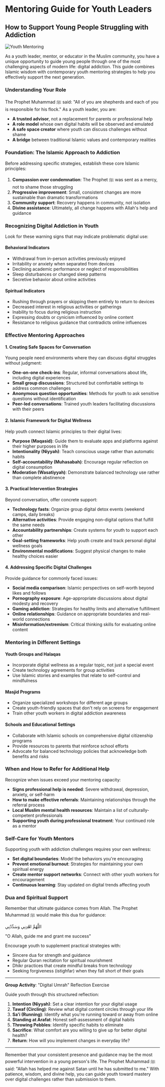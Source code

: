 # Mentoring Guide for Youth Leaders

## How to Support Young People Struggling with Addiction

![Youth Mentoring](/public/images/resources/youth-mentoring.png)

As a youth leader, mentor, or educator in the Muslim community, you have a unique opportunity to guide young people through one of the most challenging aspects of modern life: digital addiction. This guide combines Islamic wisdom with contemporary youth mentoring strategies to help you effectively support the next generation.

### Understanding Your Role

The Prophet Muhammad ﷺ said: "All of you are shepherds and each of you is responsible for his flock." As a youth leader, you are:

- **A trusted advisor**, not a replacement for parents or professional help
- **A role model** whose own digital habits will be observed and emulated
- **A safe space creator** where youth can discuss challenges without shame
- **A bridge** between traditional Islamic values and contemporary realities

### Foundation: The Islamic Approach to Addiction

Before addressing specific strategies, establish these core Islamic principles:

1. **Compassion over condemnation**: The Prophet ﷺ was sent as a mercy, not to shame those struggling
2. **Progressive improvement**: Small, consistent changes are more sustainable than dramatic transformations
3. **Community support**: Recovery happens in community, not isolation
4. **Divine assistance**: Ultimately, all change happens with Allah's help and guidance

### Recognizing Digital Addiction in Youth

Look for these warning signs that may indicate problematic digital use:

#### Behavioral Indicators
- Withdrawal from in-person activities previously enjoyed
- Irritability or anxiety when separated from devices
- Declining academic performance or neglect of responsibilities
- Sleep disturbances or changed sleep patterns
- Secretive behavior about online activities

#### Spiritual Indicators
- Rushing through prayers or skipping them entirely to return to devices
- Decreased interest in religious activities or gatherings
- Inability to focus during religious instruction
- Expressing doubts or cynicism influenced by online content
- Resistance to religious guidance that contradicts online influences

### Effective Mentoring Approaches

#### 1. Creating Safe Spaces for Conversation

Young people need environments where they can discuss digital struggles without judgment:

- **One-on-one check-ins**: Regular, informal conversations about life, including digital experiences
- **Small group discussions**: Structured but comfortable settings to address common challenges
- **Anonymous question opportunities**: Methods for youth to ask sensitive questions without identification
- **Peer-led conversations**: Trained youth leaders facilitating discussions with their peers

#### 2. Islamic Framework for Digital Wellness

Help youth connect Islamic principles to their digital lives:

- **Purpose (Maqasid)**: Guide them to evaluate apps and platforms against their higher purposes in life
- **Intentionality (Niyyah)**: Teach conscious usage rather than automatic habits
- **Self-accountability (Muhasabah)**: Encourage regular reflection on digital consumption
- **Moderation (Wasatiyyah)**: Demonstrate balanced technology use rather than complete abstinence

#### 3. Practical Intervention Strategies

Beyond conversation, offer concrete support:

- **Technology fasts**: Organize group digital detox events (weekend camps, daily breaks)
- **Alternative activities**: Provide engaging non-digital options that fulfill the same needs
- **Accountability partnerships**: Create systems for youth to support each other
- **Goal-setting frameworks**: Help youth create and track personal digital wellness goals
- **Environmental modifications**: Suggest physical changes to make healthy choices easier

#### 4. Addressing Specific Digital Challenges

Provide guidance for commonly faced issues:

- **Social media comparison**: Islamic perspectives on self-worth beyond likes and follows
- **Pornography exposure**: Age-appropriate discussions about digital modesty and recovery
- **Gaming addiction**: Strategies for healthy limits and alternative fulfillment
- **Online relationships**: Guidance on appropriate boundaries and real-world connections
- **Misinformation/extremism**: Critical thinking skills for evaluating online content

### Mentoring in Different Settings

#### Youth Groups and Halaqas
- Incorporate digital wellness as a regular topic, not just a special event
- Create technology agreements for group activities
- Use Islamic stories and examples that relate to self-control and mindfulness

#### Masjid Programs
- Organize specialized workshops for different age groups
- Create youth-friendly spaces that don't rely on screens for engagement
- Train other youth workers in digital addiction awareness

#### Schools and Educational Settings
- Collaborate with Islamic schools on comprehensive digital citizenship programs
- Provide resources to parents that reinforce school efforts
- Advocate for balanced technology policies that acknowledge both benefits and risks

### When and How to Refer for Additional Help

Recognize when issues exceed your mentoring capacity:

- **Signs professional help is needed**: Severe withdrawal, depression, anxiety, or self-harm
- **How to make effective referrals**: Maintaining relationships through the referral process
- **Local Muslim mental health resources**: Maintain a list of culturally-competent professionals
- **Supporting youth during professional treatment**: Your continued role as a mentor

### Self-Care for Youth Mentors

Supporting youth with addiction challenges requires your own wellness:

- **Set digital boundaries**: Model the behaviors you're encouraging
- **Prevent emotional burnout**: Strategies for maintaining your own spiritual energy
- **Create mentor support networks**: Connect with other youth workers for encouragement
- **Continuous learning**: Stay updated on digital trends affecting youth

### Dua and Spiritual Support

Remember that ultimate guidance comes from Allah. The Prophet Muhammad ﷺ would make this dua for guidance:

اللَّهُمَّ اهْدِنِي وَسَدِّدْنِي

"O Allah, guide me and grant me success"

Encourage youth to supplement practical strategies with:
- Sincere dua for strength and guidance
- Regular Quran recitation for spiritual nourishment
- Dhikr practices that create mindful breaks from technology
- Seeking forgiveness (istighfar) when they fall short of their goals

---

**Group Activity**: "Digital Umrah" Reflection Exercise

Guide youth through this structured reflection:
1. **Intention (Niyyah)**: Set a clear intention for your digital usage
2. **Tawaf (Circling)**: Review what digital content circles through your life
3. **Sa'i (Running)**: Identify what you're running toward or away from online
4. **Standing at Arafat**: Honest self-assessment of digital habits
5. **Throwing Pebbles**: Identify specific habits to eliminate
6. **Sacrifice**: What comfort are you willing to give up for better digital health?
7. **Return**: How will you implement changes in everyday life?

---

Remember that your consistent presence and guidance may be the most powerful intervention in a young person's life. The Prophet Muhammad ﷺ said: "Allah has helped me against Satan until he has submitted to me." With patience, wisdom, and divine help, you can guide youth toward mastery over digital challenges rather than submission to them. 
